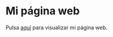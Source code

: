 ﻿# Mi página web
Pulsa <a href="https://rociomatabuenaberdugo.github.io/">aquí</a> para visualizar mi página web.